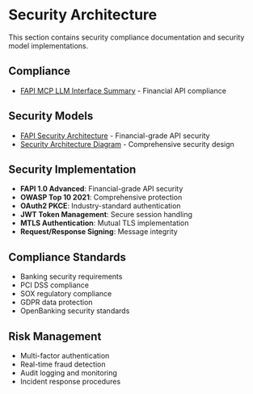 # Security Architecture

This section contains security compliance documentation and security model implementations.

## Compliance
- [FAPI MCP LLM Interface Summary](compliance/FAPI_MCP_LLM_INTERFACE_SUMMARY.md) - Financial API compliance

## Security Models
- [FAPI Security Architecture](security-models/fapi-security-architecture.puml) - Financial-grade API security
- [Security Architecture Diagram](security-models/security-architecture-diagram.puml) - Comprehensive security design

## Security Implementation
- **FAPI 1.0 Advanced**: Financial-grade API security
- **OWASP Top 10 2021**: Comprehensive protection
- **OAuth2 PKCE**: Industry-standard authentication
- **JWT Token Management**: Secure session handling
- **MTLS Authentication**: Mutual TLS implementation
- **Request/Response Signing**: Message integrity

## Compliance Standards
- Banking security requirements
- PCI DSS compliance
- SOX regulatory compliance
- GDPR data protection
- OpenBanking security standards

## Risk Management
- Multi-factor authentication
- Real-time fraud detection
- Audit logging and monitoring
- Incident response procedures